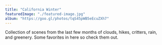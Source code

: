 ```yaml
---
title: "California Winter"
featuredImage: "./featured-image.jpg"
album: "https://goo.gl/photos/tqS45pWB5eEcuZXh7"
---
```

Collection of scenes from the last few months of clouds, hikes, critters, rain, and greenery. Some favorites in here
so check them out.
